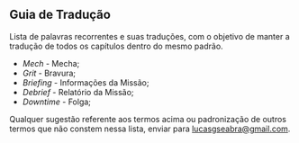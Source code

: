 ## Guia de Tradução

Lista de palavras recorrentes e suas traduções, com o objetivo de manter a tradução de todos os capítulos dentro do mesmo padrão.

+ *Mech* - Mecha;
+ *Grit* - Bravura;
+ *Briefing* - Informações da Missão;
+ *Debrief* - Relatório da Missão;
+ *Downtime* - Folga;




Qualquer sugestão referente aos termos acima ou padronização de outros termos que não constem nessa lista, enviar para lucasgseabra@gmail.com.
